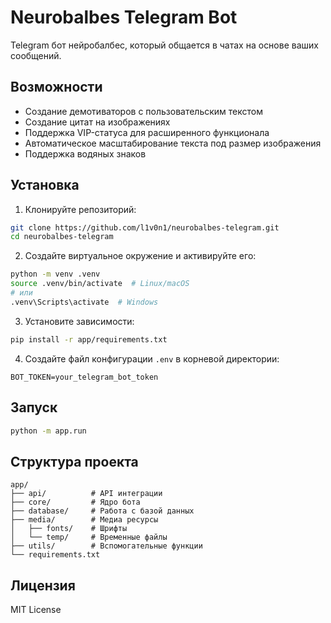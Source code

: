 # Neurobalbes Telegram Bot

Telegram бот нейробалбес, который общается в чатах на основе ваших сообщений.

## Возможности

- Создание демотиваторов с пользовательским текстом
- Создание цитат на изображениях
- Поддержка VIP-статуса для расширенного функционала
- Автоматическое масштабирование текста под размер изображения
- Поддержка водяных знаков

## Установка

1. Клонируйте репозиторий:
```bash
git clone https://github.com/l1v0n1/neurobalbes-telegram.git
cd neurobalbes-telegram
```

2. Создайте виртуальное окружение и активируйте его:
```bash
python -m venv .venv
source .venv/bin/activate  # Linux/macOS
# или
.venv\Scripts\activate  # Windows
```

3. Установите зависимости:
```bash
pip install -r app/requirements.txt
```

4. Создайте файл конфигурации `.env` в корневой директории:
```env
BOT_TOKEN=your_telegram_bot_token
```

## Запуск

```bash
python -m app.run
```

## Структура проекта

```
app/
├── api/          # API интеграции
├── core/         # Ядро бота
├── database/     # Работа с базой данных
├── media/        # Медиа ресурсы
│   ├── fonts/    # Шрифты
│   └── temp/     # Временные файлы
├── utils/        # Вспомогательные функции
└── requirements.txt
```

## Лицензия

MIT License
